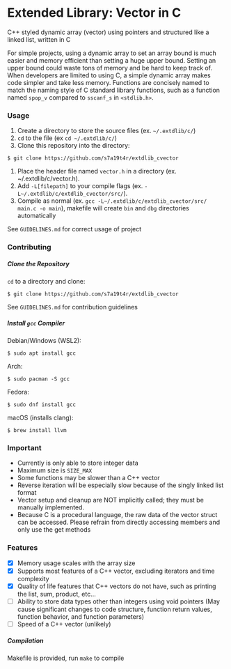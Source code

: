Extended Library: Vector in C
=============================
C++ styled dynamic array (vector) using pointers and structured like a linked list, written in C

For simple projects, using a dynamic array to set an array bound is much easier and memory efficient than setting a huge upper bound.
Setting an upper bound could waste tons of memory and be hard to keep track of.
When developers are limited to using C, a simple dynamic array makes code simpler and take less memory.
Functions are concisely named to match the naming style of C standard library functions, such as a function named ```spop_v``` compared to ```sscanf_s``` in ```<stdlib.h>```.

### Usage
1. Create a directory to store the source files (ex. ```~/.extdlib/c/```)
2. ```cd``` to the file (ex ```cd ~/.extdlib/c/```)
3. Clone this repository into the directory:
```
$ git clone https://github.com/s7a19t4r/extdlib_cvector
```
1. Place the header file named ```vector.h``` in a directory (ex. ~/.extdlib/c/vector.h).
2. Add ```-L[filepath]``` to your compile flags (ex. ```-L~/.extdlib/c/extdlib_cvector/src/```).
3. Compile as normal (ex. ```gcc -L~/.extdlib/c/extdlib_cvector/src/ main.c -o main```), makefile will create ```bin``` and ```dbg``` directories automatically

See ```GUIDELINES.md``` for correct usage of project

### Contributing
##### Clone the Repository
```cd``` to a directory and clone:
```
$ git clone https://github.com/s7a19t4r/extdlib_cvector
```
See ```GUIDELINES.md``` for contribution guidelines

##### Install ```gcc``` Compiler
Debian/Windows (WSL2): 
```
$ sudo apt install gcc
```
Arch: 
```
$ sudo pacman -S gcc
```
Fedora: 
```
$ sudo dnf install gcc
```
macOS (installs clang): 
```
$ brew install llvm
```

### Important
* Currently is only able to store integer data
* Maximum size is ```SIZE_MAX```
* Some functions may be slower than a C++ vector
* Reverse iteration will be especially slow because of the singly linked list format
* Vector setup and cleanup are NOT implicitly called; they must be manually implemented.
* Because C is a procedural language, the raw data of the vector struct can be accessed. Please refrain from directly accessing members and only use the get methods

### Features
- [X] Memory usage scales with the array size
- [X] Supports most features of a C++ vector, excluding iterators and time complexity
- [X] Quality of life features that C++ vectors do not have, such as printing the list, sum, product, etc...
- [ ] Ability to store data types other than integers using void pointers (May cause significant changes to code structure, function return values, function behavior, and function parameters)
- [ ] Speed of a C++ vector (unlikely)

##### Compilation
Makefile is provided, run ```make``` to compile

